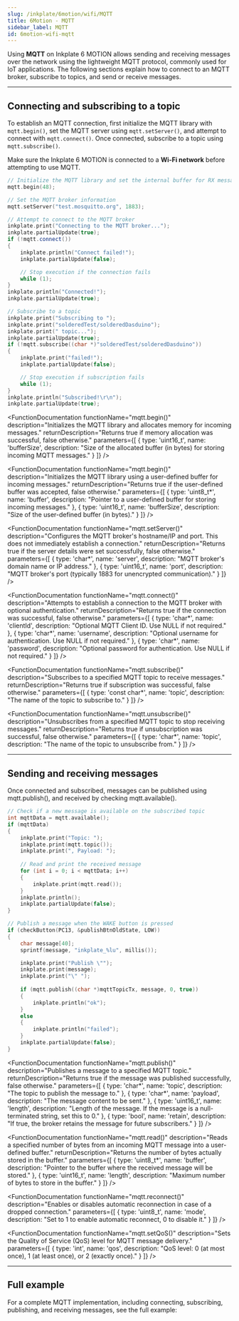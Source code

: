 ```yaml
---
slug: /inkplate/6motion/wifi/MQTT
title: 6Motion - MQTT
sidebar_label: MQTT
id: 6motion-wifi-mqtt
---
```


Using **MQTT** on Inkplate 6 MOTION allows sending and receiving messages over the network using the lightweight MQTT protocol, commonly used for IoT applications. The following sections explain how to connect to an MQTT broker, subscribe to topics, and send or receive messages.

---

## Connecting and subscribing to a topic

To establish an MQTT connection, first initialize the MQTT library with `mqtt.begin()`, set the MQTT server using `mqtt.setServer()`, and attempt to connect with `mqtt.connect()`. Once connected, subscribe to a topic using `mqtt.subscribe()`.

<WarningBox>Make sure the Inkplate 6 MOTION is connected to a **Wi-Fi network** before attempting to use MQTT.</WarningBox>

```cpp
// Initialize the MQTT library and set the internal buffer for RX messages
mqtt.begin(48);

// Set the MQTT broker information
mqtt.setServer("test.mosquitto.org", 1883);

// Attempt to connect to the MQTT broker
inkplate.print("Connecting to the MQTT broker...");
inkplate.partialUpdate(true);
if (!mqtt.connect())
{
    inkplate.println("Connect failed!");
    inkplate.partialUpdate(false);

    // Stop execution if the connection fails
    while (1);
}
inkplate.println("Connected!");
inkplate.partialUpdate(true);

// Subscribe to a topic
inkplate.print("Subscribing to ");
inkplate.print("solderedTest/solderedDasduino");
inkplate.print(" topic...");
inkplate.partialUpdate(true);
if (!mqtt.subscribe((char *)"solderedTest/solderedDasduino"))
{
    inkplate.print("failed!");
    inkplate.partialUpdate(false);

    // Stop execution if subscription fails
    while (1);
}
inkplate.println("Subscribed!\r\n");
inkplate.partialUpdate(true);
```

<FunctionDocumentation functionName="mqtt.begin()" 
  description="Initializes the MQTT library and allocates memory for incoming messages." 
  returnDescription="Returns true if memory allocation was successful, false otherwise."
  parameters={[ 
    { type: 'uint16_t', name: 'bufferSize', description: "Size of the allocated buffer (in bytes) for storing incoming MQTT messages." } 
  ]} 
/>

<FunctionDocumentation functionName="mqtt.begin()" 
  description="Initializes the MQTT library using a user-defined buffer for incoming messages." 
  returnDescription="Returns true if the user-defined buffer was accepted, false otherwise."
  parameters={[ 
    { type: 'uint8_t*', name: 'buffer', description: "Pointer to a user-defined buffer for storing incoming messages." },
    { type: 'uint16_t', name: 'bufferSize', description: "Size of the user-defined buffer (in bytes)." }
  ]} 
/>

<FunctionDocumentation functionName="mqtt.setServer()" 
  description="Configures the MQTT broker's hostname/IP and port. This does not immediately establish a connection." 
  returnDescription="Returns true if the server details were set successfully, false otherwise."
  parameters={[ 
    { type: 'char*', name: 'server', description: "MQTT broker's domain name or IP address." }, 
    { type: 'uint16_t', name: 'port', description: "MQTT broker's port (typically 1883 for unencrypted communication)." } 
  ]} 
/>

<FunctionDocumentation functionName="mqtt.connect()" 
  description="Attempts to establish a connection to the MQTT broker with optional authentication." 
  returnDescription="Returns true if the connection was successful, false otherwise."
  parameters={[ 
    { type: 'char*', name: 'clientId', description: "Optional MQTT Client ID. Use NULL if not required." }, 
    { type: 'char*', name: 'username', description: "Optional username for authentication. Use NULL if not required." }, 
    { type: 'char*', name: 'password', description: "Optional password for authentication. Use NULL if not required." } 
  ]} 
/>

<FunctionDocumentation functionName="mqtt.subscribe()" 
  description="Subscribes to a specified MQTT topic to receive messages." 
  returnDescription="Returns true if subscription was successful, false otherwise."
  parameters={[ 
    { type: 'const char*', name: 'topic', description: "The name of the topic to subscribe to." } 
  ]} 
/>

<FunctionDocumentation functionName="mqtt.unsubscribe()" 
  description="Unsubscribes from a specified MQTT topic to stop receiving messages." 
  returnDescription="Returns true if unsubscription was successful, false otherwise."
  parameters={[ 
    { type: 'char*', name: 'topic', description: "The name of the topic to unsubscribe from." } 
  ]} 
/>

---

## Sending and receiving messages

Once connected and subscribed, messages can be published using mqtt.publish(), and received by checking mqtt.available().

```cpp
// Check if a new message is available on the subscribed topic
int mqttData = mqtt.available();
if (mqttData)
{
    inkplate.print("Topic: ");
    inkplate.print(mqtt.topic());
    inkplate.print(", Payload: ");
    
    // Read and print the received message
    for (int i = 0; i < mqttData; i++)
    {
        inkplate.print(mqtt.read());
    }
    inkplate.println();
    inkplate.partialUpdate(false);
}

// Publish a message when the WAKE button is pressed
if (checkButton(PC13, &publishBtnOldState, LOW))
{
    char message[40];
    sprintf(message, "inkplate_%lu", millis());

    inkplate.print("Publish \"");
    inkplate.print(message);
    inkplate.print("\" ");
    
    if (mqtt.publish((char *)mqttTopicTx, message, 0, true))
    {
        inkplate.println("ok");
    }
    else
    {
        inkplate.println("failed");
    }
    inkplate.partialUpdate(false);
}
```

<FunctionDocumentation functionName="mqtt.available()" 
  description="Checks if a new MQTT message is available on the subscribed topic." 
  returnDescription="Returns the length of the available message in bytes, or 0 if no message is available."
/>

<FunctionDocumentation functionName="mqtt.publish()" 
  description="Publishes a message to a specified MQTT topic." 
  returnDescription="Returns true if the message was published successfully, false otherwise."
  parameters={[ 
    { type: 'char*', name: 'topic', description: "The topic to publish the message to." }, 
    { type: 'char*', name: 'payload', description: "The message content to be sent." }, 
    { type: 'uint16_t', name: 'length', description: "Length of the message. If the message is a null-terminated string, set this to 0." }, 
    { type: 'bool', name: 'retain', description: "If true, the broker retains the message for future subscribers." } 
  ]} 
/>

<FunctionDocumentation functionName="mqtt.read()" 
  description="Reads the next byte from the received MQTT message." 
  returnDescription="Returns the next byte of the message as an integer, or 0 if no data is available."
/>

<FunctionDocumentation functionName="mqtt.read()" 
  description="Reads a specified number of bytes from an incoming MQTT message into a user-defined buffer." 
  returnDescription="Returns the number of bytes actually stored in the buffer."
  parameters={[ 
    { type: 'uint8_t*', name: 'buffer', description: "Pointer to the buffer where the received message will be stored." }, 
    { type: 'uint16_t', name: 'length', description: "Maximum number of bytes to store in the buffer." } 
  ]} 
/>

<FunctionDocumentation functionName="mqtt.disconnect()" 
  description="Disconnects from the MQTT broker and cleans up resources." 
  returnDescription="Returns true if disconnection was successful, false otherwise."
/>

<FunctionDocumentation functionName="mqtt.connected()" 
  description="Checks if the Inkplate is currently connected to an MQTT broker." 
  returnDescription="Returns true if connected, false otherwise."
/>

<FunctionDocumentation functionName="mqtt.reconnect()" 
  description="Enables or disables automatic reconnection in case of a dropped connection." 
  parameters={[ 
    { type: 'uint8_t', name: 'mode', description: "Set to 1 to enable automatic reconnect, 0 to disable it." } 
  ]} 
/>

<FunctionDocumentation functionName="mqtt.topic()" 
  description="Retrieves the topic of the most recently received MQTT message." 
  returnDescription="Returns a pointer to the string containing the topic name."
/>


<FunctionDocumentation functionName="mqtt.setQoS()" 
  description="Sets the Quality of Service (QoS) level for MQTT message delivery." 
  parameters={[ 
    { type: 'int', name: 'qos', description: "QoS level: 0 (at most once), 1 (at least once), or 2 (exactly once)." } 
  ]} 
/>

<FunctionDocumentation functionName="mqtt.loop()" 
  description="Checks for new incoming MQTT messages and processes them. This function should be called frequently." 
/>

---

## Full example

For a complete MQTT implementation, including connecting, subscribing, publishing, and receiving messages, see the full example:

<QuickLink 
  title="Inkplate_6_Motion_WiFi_MQTT.ino" 
  description="Full example on how to init, subscribe, unsubscribe, transmit and recieve data via MQTT"
  url="https://github.com/SolderedElectronics/Inkplate_Motion_Arduino_Library/blob/main/examples/Inkplate6Motion/Advanced/Web_WiFi/Inkplate_6_Motion_WiFi_MQTT/Inkplate_6_Motion_WiFi_MQTT.ino" 
/>